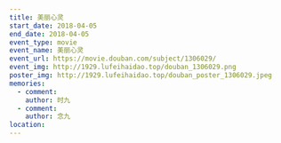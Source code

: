 ```yaml
---
title: 美丽心灵
start_date: 2018-04-05
end_date: 2018-04-05
event_type: movie
event_name: 美丽心灵
event_url: https://movie.douban.com/subject/1306029/
event_img: http://1929.lufeihaidao.top/douban_1306029.png
poster_img: http://1929.lufeihaidao.top/douban_poster_1306029.jpeg
memories:
  - comment: 
    author: 时九
  - comment: 
    author: 念九
location: 
---
```

